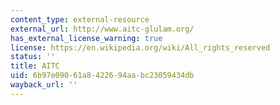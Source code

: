 ```yaml
---
content_type: external-resource
external_url: http://www.aitc-glulam.org/
has_external_license_warning: true
license: https://en.wikipedia.org/wiki/All_rights_reserved
status: ''
title: AITC
uid: 6b97e090-61a8-4226-94aa-bc23059434db
wayback_url: ''
---
```

